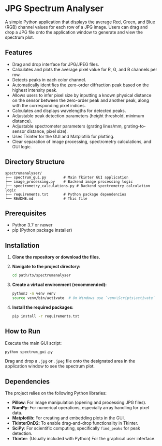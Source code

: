 # JPG Spectrum Analyser

A simple Python application that displays the average Red, Green, and Blue (RGB) channel values for each row of a JPG image. Users can drag and drop a JPG file onto the application window to generate and view the spectrum plot.

## Features

*   Drag and drop interface for JPG/JPEG files.
*   Calculates and plots the average pixel value for R, G, and B channels per row.
*   Detects peaks in each color channel.
*   Automatically identifies the zero-order diffraction peak based on the highest intensity peak.
*   Allows users to infer pixel size by inputting a known physical distance on the sensor between the zero-order peak and another peak, along with the corresponding pixel indices.
*   Calculates and displays wavelengths for detected peaks.
*   Adjustable peak detection parameters (height threshold, minimum distance).
*   Adjustable spectrometer parameters (grating lines/mm, grating-to-sensor distance, pixel size).
*   Uses Tkinter for the GUI and Matplotlib for plotting.
*   Clear separation of image processing, spectrometry calculations, and GUI logic.

## Directory Structure

```
spectrumanalyser/
├── spectrum_gui.py        # Main Tkinter GUI application
├── image_processing.py    # Backend image processing logic
├── spectrometry_calculations.py # Backend spectrometry calculation logic
├── requirements.txt       # Python package dependencies
└── README.md              # This file
```

## Prerequisites

*   Python 3.7 or newer
*   pip (Python package installer)

## Installation

1.  **Clone the repository or download the files.**

2.  **Navigate to the project directory:**
    ```bash
    cd path/to/spectrumanalyser
    ```

3.  **Create a virtual environment (recommended):**
    ```bash
    python3 -m venv venv
    source venv/bin/activate  # On Windows use `venv\Scripts\activate`
    ```

4.  **Install the required packages:**
    ```bash
    pip install -r requirements.txt
    ```

## How to Run

Execute the main GUI script:

```bash
python spectrum_gui.py
```

Drag and drop a `.jpg` or `.jpeg` file onto the designated area in the application window to see the spectrum plot.

## Dependencies

The project relies on the following Python libraries:

*   **Pillow**: For image manipulation (opening and processing JPG files).
*   **NumPy**: For numerical operations, especially array handling for pixel data.
*   **Matplotlib**: For creating and embedding plots in the GUI.
*   **TkinterDnD2**: To enable drag-and-drop functionality in Tkinter.
*   **SciPy**: For scientific computing, specifically `find_peaks` for peak detection.
*   **Tkinter**: (Usually included with Python) For the graphical user interface.

